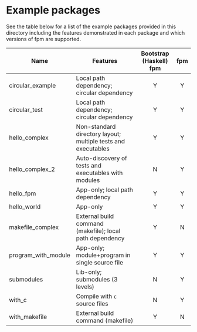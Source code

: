# Example packages

See the table below for a list of the example packages provided in this directory including
the features demonstrated in each package and which versions of fpm are supported.


| Name                | Features                                                      | Bootstrap (Haskell) fpm | fpm |
|---------------------|---------------------------------------------------------------|:-----------------------:|:---:|
| circular_example    | Local path dependency; circular dependency                    |            Y            |  Y  |
| circular_test       | Local path dependency; circular dependency                    |            Y            |  Y  |
| hello_complex       | Non-standard directory layout; multiple tests and executables |            Y            |  Y  |
| hello_complex_2     | Auto-discovery of tests and executables with modules          |            N            |  Y  |
| hello_fpm           | App-only; local path dependency                               |            Y            |  Y  |
| hello_world         | App-only                                                      |            Y            |  Y  |
| makefile_complex    | External build command (makefile); local path dependency      |            Y            |  N  |
| program_with_module | App-only; module+program in single source file                |            Y            |  Y  |
| submodules          | Lib-only; submodules (3 levels)                               |            N            |  Y  |
| with_c              | Compile with `c` source files                                 |            N            |  Y  |
| with_makefile       | External build command (makefile)                             |            Y            |  N  |